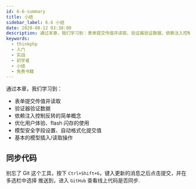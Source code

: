```yaml
---
id: 6-6-summary
title: 小结
sidebar_label: 6.6 小结
date: 2020-08-12 03:38:00
description: 通过本章，我们学习到：表单提交传值并读取、验证器验证数据、依赖注入控制反转的简单概念、优化用户体验、flash 闪存的使用、模型安全字段设置、自动格式化提交值、基本的模型插入/读取操作
keywords:
  - thinkphp
  - 入门
  - 实战
  - 初学者
  - 小结
  - 免费书籍
---
```


通过本章，我们学习到：

* 表单提交传值并读取
* 验证器验证数据
* 依赖注入控制反转的简单概念
* 优化用户体验、flash 闪存的使用
* 模型安全字段设置、自动格式化提交值
* 基本的模型插入/读取操作

## 同步代码

别忘了 Git 这个工具，按下 `Ctrl+Shift+G`，键入更新的消息之后点击提交，并在多选栏中选择 推送到，进入 `GitHub` 查看线上代码是否同步.